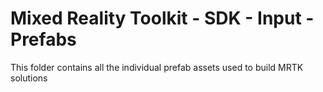 # Mixed Reality Toolkit - SDK - Input - Prefabs

This folder contains all the individual prefab assets used to build MRTK solutions